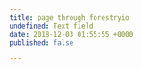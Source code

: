```yaml
---
title: page through forestryio
undefined: Text field
date: 2018-12-03 01:55:55 +0000
published: false

---
```

